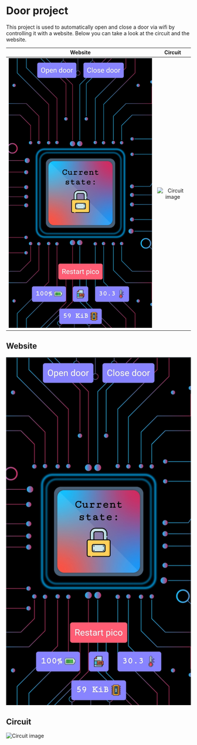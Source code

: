 # Door project
This project is used to automatically open and close a door via wifi by controlling it with a website. 
Below you can take a look at the circuit and the website.

Website                          |  Circuit
:-------------------------------:|:-------------------------------:
![Website image](./website.jpg)  |  ![Circuit image](./circuit.jpg)

## Website
![Website image](./website.jpg)

## Circuit
![Circuit image](./circuit.jpg)

